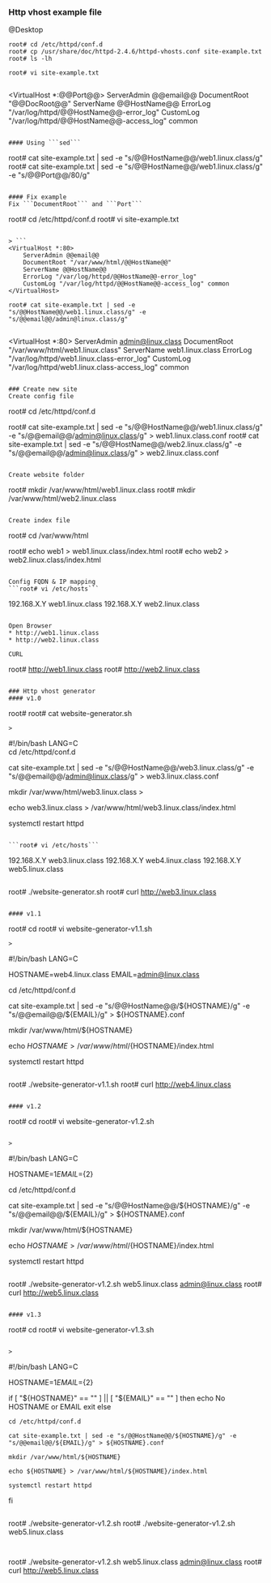 ### Http vhost example file
@Desktop
```
root# cd /etc/httpd/conf.d
root# cp /usr/share/doc/httpd-2.4.6/httpd-vhosts.conf site-example.txt
root# ls -lh
```

```root# vi site-example.txt ```

> ```
<VirtualHost *:@@Port@@>
    ServerAdmin @@email@@
    DocumentRoot "@@DocRoot@@"
    ServerName @@HostName@@
    ErrorLog "/var/log/httpd/@@HostName@@-error_log"
    CustomLog "/var/log/httpd/@@HostName@@-access_log" common
</VirtualHost>
```

#### Using ```sed```
```
root# cat site-example.txt | sed -e "s/@@HostName@@/web1.linux.class/g"
root# cat site-example.txt | sed -e "s/@@HostName@@/web1.linux.class/g" -e "s/@@Port@@/80/g"
```

#### Fix example
Fix ```DocumentRoot``` and ```Port```

```
root# cd /etc/httpd/conf.d
root# vi site-example.txt
```

> ```
<VirtualHost *:80>
    ServerAdmin @@email@@
    DocumentRoot "/var/www/html/@@HostName@@"
    ServerName @@HostName@@
    ErrorLog "/var/log/httpd/@@HostName@@-error_log"
    CustomLog "/var/log/httpd/@@HostName@@-access_log" common
</VirtualHost>
```

```root# cat site-example.txt | sed -e "s/@@HostName@@/web1.linux.class/g" -e "s/@@email@@/admin@linux.class/g"```

> ```
<VirtualHost *:80>
    ServerAdmin admin@linux.class
    DocumentRoot "/var/www/html/web1.linux.class"
    ServerName web1.linux.class
    ErrorLog "/var/log/httpd/web1.linux.class-error_log"
    CustomLog "/var/log/httpd/web1.linux.class-access_log" common
</VirtualHost>
```

### Create new site
Create config file
```
root# cd /etc/httpd/conf.d

root# cat site-example.txt | sed -e "s/@@HostName@@/web1.linux.class/g" -e "s/@@email@@/admin@linux.class/g" > web1.linux.class.conf
root# cat site-example.txt | sed -e "s/@@HostName@@/web2.linux.class/g" -e "s/@@email@@/admin@linux.class/g" > web2.linux.class.conf
```

Create website folder
```
root# mkdir /var/www/html/web1.linux.class
root# mkdir /var/www/html/web2.linux.class
```

Create index file
```
root# cd /var/www/html

root# echo web1 > web1.linux.class/index.html
root# echo web2 > web2.linux.class/index.html
```

Config FQDN & IP mapping
```root# vi /etc/hosts```

```
192.168.X.Y web1.linux.class
192.168.X.Y web2.linux.class
```

Open Browser
* http://web1.linux.class
* http://web2.linux.class  

CURL
```
root# http://web1.linux.class
root# http://web2.linux.class
```

### Http vhost generator
#### v1.0

```
root#
root# cat website-generator.sh
```
>
```
#!/bin/bash
LANG=C  
cd /etc/httpd/conf.d

cat site-example.txt | sed -e "s/@@HostName@@/web3.linux.class/g" -e "s/@@email@@/admin@linux.class/g" > web3.linux.class.conf  

mkdir /var/www/html/web3.linux.class   >

echo web3.linux.class > /var/www/html/web3.linux.class/index.html  

systemctl restart httpd
```

```root# vi /etc/hosts```

```
192.168.X.Y web3.linux.class
192.168.X.Y web4.linux.class
192.168.X.Y web5.linux.class
```

```
root# ./website-generator.sh
root# curl http://web3.linux.class
```

#### v1.1
```
root# cd
root# vi website-generator-v1.1.sh
```
>
```
#!/bin/bash
LANG=C

HOSTNAME=web4.linux.class
EMAIL=admin@linux.class

cd /etc/httpd/conf.d

cat site-example.txt | sed -e "s/@@HostName@@/${HOSTNAME}/g" -e "s/@@email@@/${EMAIL}/g" > ${HOSTNAME}.conf

mkdir /var/www/html/${HOSTNAME}

echo ${HOSTNAME} > /var/www/html/${HOSTNAME}/index.html

systemctl restart httpd
```

```
root# ./website-generator-v1.1.sh
root# curl http://web4.linux.class
```

#### v1.2
```
root# cd
root# vi website-generator-v1.2.sh
```

>
```
#!/bin/bash
LANG=C

HOSTNAME=${1}
EMAIL=${2}

cd /etc/httpd/conf.d

cat site-example.txt | sed -e "s/@@HostName@@/${HOSTNAME}/g" -e "s/@@email@@/${EMAIL}/g" > ${HOSTNAME}.conf

mkdir /var/www/html/${HOSTNAME}

echo ${HOSTNAME} > /var/www/html/${HOSTNAME}/index.html

systemctl restart httpd
```

```
root# ./website-generator-v1.2.sh web5.linux.class admin@linux.class
root# curl http://web5.linux.class
```

#### v1.3
```
root# cd
root# vi website-generator-v1.3.sh
```

>
```
#!/bin/bash
LANG=C

HOSTNAME=${1}
EMAIL=${2}

if [ "${HOSTNAME}" == "" ] || [ "${EMAIL}" == "" ]
then
    echo No HOSTNAME or EMAIL
    exit
else

    cd /etc/httpd/conf.d

    cat site-example.txt | sed -e "s/@@HostName@@/${HOSTNAME}/g" -e "s/@@email@@/${EMAIL}/g" > ${HOSTNAME}.conf

    mkdir /var/www/html/${HOSTNAME}

    echo ${HOSTNAME} > /var/www/html/${HOSTNAME}/index.html

    systemctl restart httpd
fi
```

```
root# ./website-generator-v1.2.sh
root# ./website-generator-v1.2.sh web5.linux.class
```


```
root# ./website-generator-v1.2.sh web5.linux.class admin@linux.class
root# curl http://web5.linux.class
```
